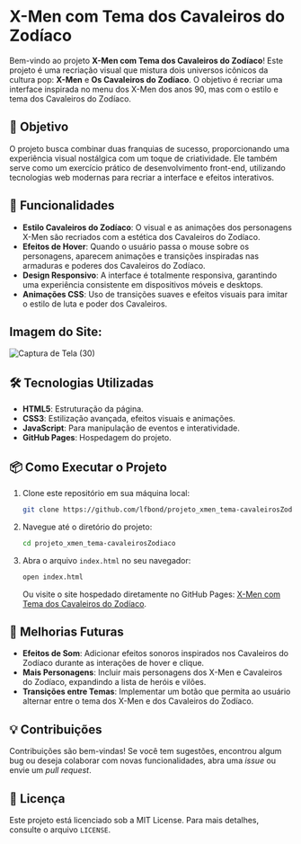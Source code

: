 # X-Men com Tema dos Cavaleiros do Zodíaco

Bem-vindo ao projeto **X-Men com Tema dos Cavaleiros do Zodíaco**! Este projeto é uma recriação visual que mistura dois universos icônicos da cultura pop: **X-Men** e **Os Cavaleiros do Zodíaco**. O objetivo é recriar uma interface inspirada no menu dos X-Men dos anos 90, mas com o estilo e tema dos Cavaleiros do Zodíaco.

## 🎯 Objetivo

O projeto busca combinar duas franquias de sucesso, proporcionando uma experiência visual nostálgica com um toque de criatividade. Ele também serve como um exercício prático de desenvolvimento front-end, utilizando tecnologias web modernas para recriar a interface e efeitos interativos.

## 🚀 Funcionalidades

- **Estilo Cavaleiros do Zodíaco**: O visual e as animações dos personagens X-Men são recriados com a estética dos Cavaleiros do Zodíaco.
- **Efeitos de Hover**: Quando o usuário passa o mouse sobre os personagens, aparecem animações e transições inspiradas nas armaduras e poderes dos Cavaleiros do Zodíaco.
- **Design Responsivo**: A interface é totalmente responsiva, garantindo uma experiência consistente em dispositivos móveis e desktops.
- **Animações CSS**: Uso de transições suaves e efeitos visuais para imitar o estilo de luta e poder dos Cavaleiros.

## Imagem do Site:

![Captura de Tela (30)](https://github.com/lfbond/projeto_xmen_tema-cavaleirosZodiaco/assets/69223872/82748559-a6b3-4578-aed9-6eb37eaeb52c)

## 🛠️ Tecnologias Utilizadas

- **HTML5**: Estruturação da página.
- **CSS3**: Estilização avançada, efeitos visuais e animações.
- **JavaScript**: Para manipulação de eventos e interatividade.
- **GitHub Pages**: Hospedagem do projeto.

## 📦 Como Executar o Projeto

1. Clone este repositório em sua máquina local:
    ```bash
    git clone https://github.com/lfbond/projeto_xmen_tema-cavaleirosZodiaco.git
    ```

2. Navegue até o diretório do projeto:
    ```bash
    cd projeto_xmen_tema-cavaleirosZodiaco
    ```

3. Abra o arquivo `index.html` no seu navegador:
    ```bash
    open index.html
    ```
    Ou visite o site hospedado diretamente no GitHub Pages: [X-Men com Tema dos Cavaleiros do Zodíaco](https://lfbond.github.io/projeto_xmen_tema-cavaleirosZodiaco/).

## 🎨 Melhorias Futuras

- **Efeitos de Som**: Adicionar efeitos sonoros inspirados nos Cavaleiros do Zodíaco durante as interações de hover e clique.
- **Mais Personagens**: Incluir mais personagens dos X-Men e Cavaleiros do Zodíaco, expandindo a lista de heróis e vilões.
- **Transições entre Temas**: Implementar um botão que permita ao usuário alternar entre o tema dos X-Men e dos Cavaleiros do Zodíaco.

## 💡 Contribuições

Contribuições são bem-vindas! Se você tem sugestões, encontrou algum bug ou deseja colaborar com novas funcionalidades, abra uma _issue_ ou envie um _pull request_.

## 📄 Licença

Este projeto está licenciado sob a MIT License. Para mais detalhes, consulte o arquivo `LICENSE`.

